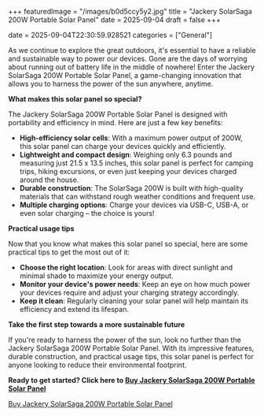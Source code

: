 +++
featuredImage = "/images/b0d5ccy5y2.jpg"
title = "Jackery SolarSaga 200W Portable Solar Panel"
date = 2025-09-04
draft = false
+++

date = 2025-09-04T22:30:59.928521
categories = ["General"]

As we continue to explore the great outdoors, it's essential to have a reliable and sustainable way to power our devices. Gone are the days of worrying about running out of battery life in the middle of nowhere! Enter the Jackery SolarSaga 200W Portable Solar Panel, a game-changing innovation that allows you to harness the power of the sun anywhere, anytime.

**What makes this solar panel so special?**

The Jackery SolarSaga 200W Portable Solar Panel is designed with portability and efficiency in mind. Here are just a few key benefits:

* **High-efficiency solar cells**: With a maximum power output of 200W, this solar panel can charge your devices quickly and efficiently.
* **Lightweight and compact design**: Weighing only 6.3 pounds and measuring just 21.5 x 13.5 inches, this solar panel is perfect for camping trips, hiking excursions, or even just keeping your devices charged around the house.
* **Durable construction**: The SolarSaga 200W is built with high-quality materials that can withstand rough weather conditions and frequent use.
* **Multiple charging options**: Charge your devices via USB-C, USB-A, or even solar charging – the choice is yours!

**Practical usage tips**

Now that you know what makes this solar panel so special, here are some practical tips to get the most out of it:

* **Choose the right location**: Look for areas with direct sunlight and minimal shade to maximize your energy output.
* **Monitor your device's power needs**: Keep an eye on how much power your devices require and adjust your charging strategy accordingly.
* **Keep it clean**: Regularly cleaning your solar panel will help maintain its efficiency and extend its lifespan.

**Take the first step towards a more sustainable future**

If you're ready to harness the power of the sun, look no further than the Jackery SolarSaga 200W Portable Solar Panel. With its impressive features, durable construction, and practical usage tips, this solar panel is perfect for anyone looking to reduce their environmental footprint.

**Ready to get started? Click here to [Buy Jackery SolarSaga 200W Portable Solar Panel](https://www.amazon.com/dp/B0D5CCY5Y2)**

[Buy Jackery SolarSaga 200W Portable Solar Panel](https://www.amazon.com/dp/B0D5CCY5Y2)
